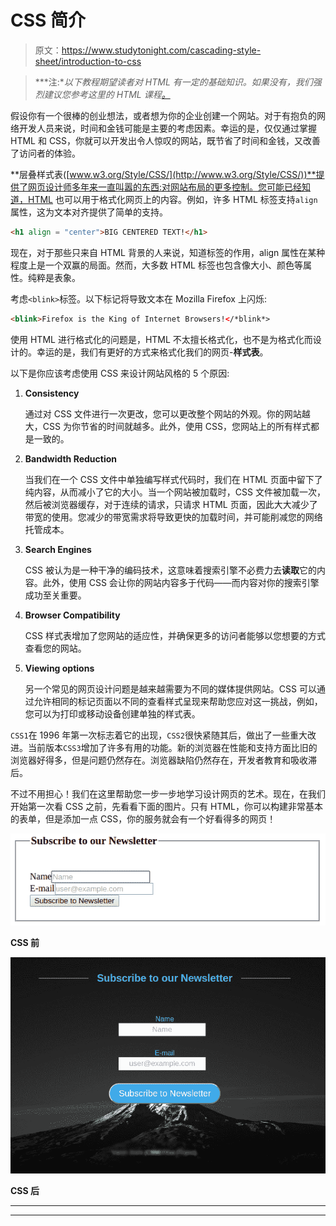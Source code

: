 # CSS 简介

> 原文：<https://www.studytonight.com/cascading-style-sheet/introduction-to-css>

> ***注:**以下教程期望读者对 HTML 有一定的基础知识。如果没有，我们强烈建议您参考这里的 HTML 课程[。](/code/html/)*

假设你有一个很棒的创业想法，或者想为你的企业创建一个网站。对于有抱负的网络开发人员来说，时间和金钱可能是主要的考虑因素。幸运的是，仅仅通过掌握 HTML 和 CSS，你就可以开发出令人惊叹的网站，既节省了时间和金钱，又改善了访问者的体验。

**层叠样式表([www.w3.org/Style/CSS/](http://www.w3.org/Style/CSS/))**提供了网页设计师多年来一直叫嚣的东西:对网站布局的更多控制。您可能已经知道，HTML 也可以用于格式化网页上的内容。例如，许多 HTML 标签支持`align`属性，这为文本对齐提供了简单的支持。

```html
<h1 align = "center">BIG CENTERED TEXT!</h1>
```

现在，对于那些只来自 HTML 背景的人来说，知道标签的作用，align 属性在某种程度上是一个双赢的局面。然而，大多数 HTML 标签也包含像大小、颜色等属性。纯粹是表象。

考虑`<blink>`标签。以下标记将导致文本在 Mozilla Firefox 上闪烁:

```html
<blink>Firefox is the King of Internet Browsers!</*blink*>
```

使用 HTML 进行格式化的问题是，HTML 不太擅长格式化，也不是为格式化而设计的。幸运的是，我们有更好的方式来格式化我们的网页-**样式表**。

以下是你应该考虑使用 CSS 来设计网站风格的 5 个原因:

1.  **Consistency**

    通过对 CSS 文件进行一次更改，您可以更改整个网站的外观。你的网站越大，CSS 为你节省的时间就越多。此外，使用 CSS，您网站上的所有样式都是一致的。

2.  **Bandwidth Reduction**

    当我们在一个 CSS 文件中单独编写样式代码时，我们在 HTML 页面中留下了纯内容，从而减小了它的大小。当一个网站被加载时，CSS 文件被加载一次，然后被浏览器缓存，对于连续的请求，只请求 HTML 页面，因此大大减少了带宽的使用。您减少的带宽需求将导致更快的加载时间，并可能削减您的网络托管成本。

3.  **Search Engines**

    CSS 被认为是一种干净的编码技术，这意味着搜索引擎不必费力去**读取**它的内容。此外，使用 CSS 会让你的网站内容多于代码——而内容对你的搜索引擎成功至关重要。

4.  **Browser Compatibility**

    CSS 样式表增加了您网站的适应性，并确保更多的访问者能够以您想要的方式查看您的网站。

5.  **Viewing options**

    另一个常见的网页设计问题是越来越需要为不同的媒体提供网站。CSS 可以通过允许相同的标记页面以不同的查看样式呈现来帮助您应对这一挑战，例如，您可以为打印或移动设备创建单独的样式表。

`CSS1`在 1996 年第一次标志着它的出现，`CSS2`很快紧随其后，做出了一些重大改进。当前版本`CSS3`增加了许多有用的功能。新的浏览器在性能和支持方面比旧的浏览器好得多，但是问题仍然存在。浏览器缺陷仍然存在，开发者教育和吸收滞后。

不过不用担心！我们在这里帮助您一步一步地学习设计网页的艺术。现在，在我们开始第一次看 CSS 之前，先看看下面的图片。只有 HTML，你可以构建非常基本的表单，但是添加一点 CSS，你的服务就会有一个好看得多的网页！

![Introdcution to CSS](img/55317526b1b1d94086b2d26d4a540731.png)

**CSS 前**

![Introdcution to CSS](img/bc6bffaaee5c6f8c41a1dc61528937b4.png)

**CSS 后**

* * *

* * *